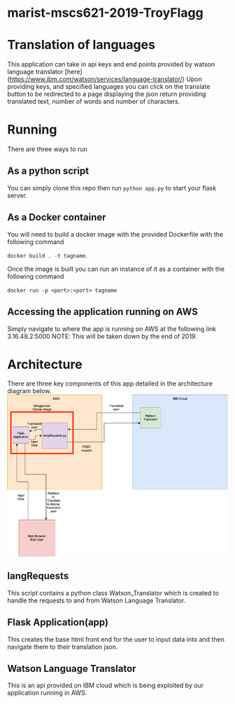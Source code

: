 # marist-mscs621-2019-TroyFlagg
# Translation of languages
This application can take in api keys and end points provided by watson language translator [here] (https://www.ibm.com/watson/services/language-translator/)
Upon providing keys, and specified languages you can click on the translate button to be redirected to a page displaying the json return providing translated text, number of words and number of characters. 

# Running
There are three ways to run 
## As a python script
You can simply clone this repo then run `python app.py` to start your flask server.

## As a Docker container
You will need to build a docker image with the provided Dockerfile with the following command 

`docker build . -t tagname`. 

Once the image is built you can run an instance of it as a container with the following command 

`docker run -p <port>:<port> tagname`

## Accessing the application running on AWS
Simply navigate to where the app is running on AWS at the following link 3.16.48.2:5000 NOTE: This will be taken down by the end of 2019. 

# Architecture
There are three key components of this app detailed in the architecture diagram below. 
![images](images/architecture.png)

## langRequests
This script contains a python class Watson_Translator which is created to handle the requests to and from Watson Language Translator. 

## Flask Application(app)
This creates the base html front end for the user to input data into and then navigate them to their translation json. 

## Watson Language Translator
This is an api provided on IBM cloud which is being exploited by our application running in AWS. 
